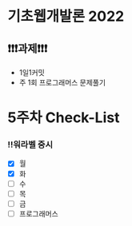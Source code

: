 # 기초웹개발론 2022

## ❗❗❗과제❗❗❗

- 1일1커밋
- 주 1회 프로그래머스 문제풀기

# 5주차 Check-List

### ‼️워라벨 중시

- [x] 월
- [x] 화
- [ ] 수
- [ ] 목
- [ ] 금
- [ ] 프로그래머스
